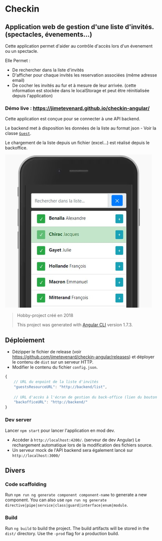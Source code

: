 # Checkin

## Application web de gestion d'une liste d'invités. (spectacles, évenements...)

Cette application permet d'aider au contrôle d'accès lors d'un évenement ou un spectacle.

Elle Permet :

- De rechercher dans la liste d'invités
- D'afficher pour chaque invités les reservation associées (même adresse email)
- De cocher les invités au fur et à mesure de leur arrivée. (cette information est stockée dans le localStorage et peut être réinitialisée depuis l'application)

### Démo live : <https://jimetevenard.github.io/checkin-angular/>

Cette application est conçue pour se connecter à une API backend.

Le backend met à disposition les données de la liste au format json - Voir la classe [`Guest`](src/app/guest.ts).

Le chargement de la liste depuis un fichier (excel...) est réalisé depuis le backoffice.

![capture d'écran](screenshot.jpg)
> Hobby-project créé en 2018
> 
> This project was generated with [Angular CLI](https://github.com/angular/angular-cli) version 1.7.3.

## Déploiement

- Dézipper le fichier de release (voir <https://github.com/jimetevenard/checkin-angular/releases>) et déployer le contenu de `dist` sur un serveur HTTP.
- Modifier le contenu du fichier `config.json`.

````js
{
    // URL du enpoint de la liste d'invités
    "guestsResourceURL": "http://backend/list",

    // URL d'accès à l'écran de gestion du back-office (lien du bouton "changer la liste" en bas de page)
    "backofficeURL": "http://backend/" 
}
````

### Dev server

Lancer `npm start` pour lancer l'application en mod dev.

- Accéder à `http://localhost:4200/`. (serveur de dev Angular) Le rechargement automatique lors de la modification des fichiers source.
- Un serveur mock de l'API backend sera également lancé sur `http://localhost:3000/`

## Divers

### Code scaffolding

Run `npm run ng generate component component-name` to generate a new component. You can also use `npm run ng generate directive|pipe|service|class|guard|interface|enum|module`.

### Build

Run `ng build` to build the project. The build artifacts will be stored in the `dist/` directory. Use the `-prod` flag for a production build.
